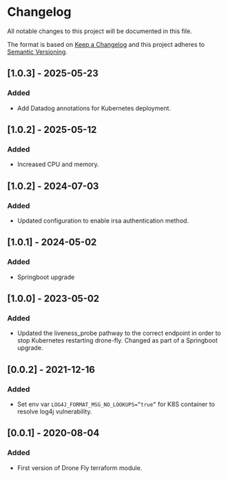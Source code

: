 # Changelog
All notable changes to this project will be documented in this file.

The format is based on [Keep a Changelog](http://keepachangelog.com/en/1.0.0/) and this project adheres to [Semantic Versioning](http://semver.org/spec/v2.0.0.html).

## [1.0.3] - 2025-05-23
### Added
- Add Datadog annotations for Kubernetes deployment.

## [1.0.2] - 2025-05-12
### Added
- Increased CPU and memory.

## [1.0.2] - 2024-07-03
### Added
- Updated configuration to enable irsa authentication method.

## [1.0.1] - 2024-05-02
### Added
- Springboot upgrade

## [1.0.0] - 2023-05-02
### Added
- Updated the liveness_probe pathway to the correct endpoint in order to stop Kubernetes restarting drone-fly. Changed as part of a Springboot upgrade.

## [0.0.2] - 2021-12-16
### Added
- Set env var `LOG4J_FORMAT_MSG_NO_LOOKUPS=”true”` for K8S container to resolve log4j vulnerability.

## [0.0.1] - 2020-08-04
### Added
- First version of Drone Fly terraform module.

